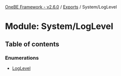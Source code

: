 [OneBE Framework - v2.6.0](../README.md) / [Exports](../modules.md) / System/LogLevel

# Module: System/LogLevel

## Table of contents

### Enumerations

- [LogLevel](../enums/System_LogLevel.LogLevel.md)

